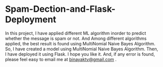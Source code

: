 # Spam-Dection-and-Flask-Deployment

In this project, I have applied different ML algorithm inorder to predict whether the message is spam or not. And Among different algorithms applied, the best result is found using MultiNomial Naive Bayes Algorithm. So, I have created a model using MultiNomial Naive Bayes Algorithm. Then, I have deployed it using Flask. I hope you like it. And, if any error is found, please feel easy to email me at binayaktv@gmail.com . 

